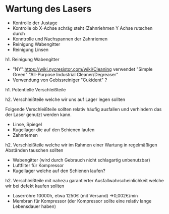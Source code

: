 # Wartung des Lasers

 * Kontrolle der Justage
 * Kontrolle ob X-Achse schräg steht (Zahnriehmen Y Achse rutschen durch
 * Konntrolle und Nachspannen der Zahnriemen
 * Reinigung Wabengitter
 * Reinigung Linsen


h1. Reinigung Wabengitter

 * "NY":https://wiki.nycresistor.com/wiki/Cleaning verwendet "Simple Green" "All-Purpose Industrial Cleaner/Degreaser"
 * Verwendung von Gebissreiniger "Cukident" ? 

h1. Potentielle Verschleißteile

h2. Verschleißteile welche wir uns auf Lager legen sollten 

Folgende Verschleißteile sollten relativ häufig ausfallen und verhindern das der Laser genutzt werden kann. 

 * Linse, Spiegel
 * Kugellager die auf den Schienen laufen
 * Zahnriemen

h2. Verschleißteile welche wir im Rahmen einer Wartung in regelmäßigen Abständen tauschen sollten

 * Wabengitter (wird durch Gebrauch nicht schlagartig unbenutzbar)
 * Luftfilter für Kompressor 
 * Kugellager welche auf den Schienen laufen?

h2. Verschleißteile mit nahezu garantierter Ausfallwahrscheinlichkeit welche wir bei defekt kaufen sollten 

 * Laserröhre 10000h, etwa 1250€ (mit Versand) ->0,002€/min
 * Membran für Kompressor (der Kompressor sollte eine relativ lange Lebensdauer haben)
 
